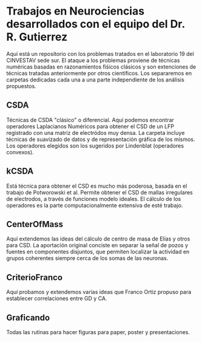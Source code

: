 Trabajos en Neurociencias desarrollados con el equipo del Dr. R. Gutierrez
=====================================================================


Aquí está un repositorio con los problemas tratados en el laboratorio 19
del CINVESTAV sede sur. El ataque a los problemas proviene de técnicas
numéricas basadas en razonamientos fíśicos clásicos y son extenciones
de técnicas tratadas anteriormente por otros científicos. Los separaremos en
carpetas dedicadas cada una a una parte independiente de los análisis
propuestos.

## CSDA

Técnicas de CSDA "clásico" o diferencial. Aquí podemos encontrar operadores
Laplacianos Numéricos para obtener el CSD de un LFP registrado con una
matriz de electródos muy densa. La carpeta incluye técnicas de suavizado
de datos y de representación gráfica de los mismos. Los operadores
elegidos son los sugeridos por Lindenblat (operadores convexos).

## kCSDA

Está técnica para obtener el CSD es mucho más poderosa, basada en el trabajo de
Potworowski et al. Permite obtener el CSD de mallas irregulares de electrodos,
a través de funciones modelo ideales. El cálculo de los operadores
es la parte computacionalmente extensiva de esté trabajo.

## CenterOfMass

Aquí extendemos las ideas del cálculo de centro de masa de Elías y otros para
CSD. La aportación original conciste en separar la señal de pozos y fuentes
en componentes disjuntos, que permiten localizar la actividad en grupos
coherentes siempre cerca de los somas de las neuronas.


## CriterioFranco

Aquí probamos y extendemos varias ideas que Franco Ortiz propuso para
establecer correlaciones entre GD y CA.

## Graficando

Todas las rutinas para hacer figuras para paper, poster y presentaciones.



